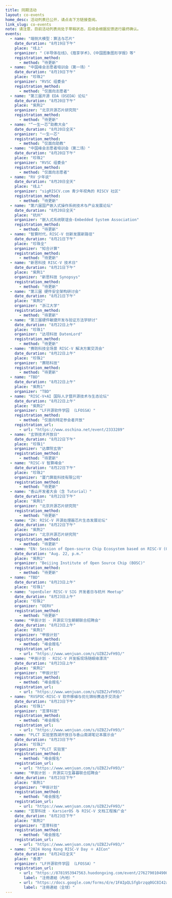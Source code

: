 ```yaml
---
title: 同期活动
layout: co-events
home_desc: 活动列表已公开，请点击下方链接查阅。
link_slug: co-events
note: 请注意，目前活动列表尚处于草稿状态，后续会根据反馈进行最终确认。
events:
  - name: "端侧大模型：算法与芯片"
    date_duration: "8月19日下午"
    place: "线上"
    organizer: "《半导体在线》、《蔻享学术》、《中国图象图形学报》等"
    registration_method:
      - method: "待更新"
  - name: "中国峰会志愿者培训会（第一场）"
    date_duration: "8月19日下午"
    place: "珍珠2"
    organizer: "RVSC 组委会"
    registration_method:
      - method: "仅面向志愿者"
  - name: "第三届开源 EDA（OSEDA）论坛"
    date_duration: "8月20日下午"
    place: "紫荆2"
    organizer: "北京开源芯片研究院"
    registration_method:
      - method: "待更新"
  - name: "“一生一芯”助教大会"
    date_duration: "8月20日全天"
    organizer: "一生一芯"
    registration_method:
      - method: "仅面向助教"
  - name: "中国峰会志愿者培训会（第二场）"
    date_duration: "8月20日下午"
    place: "珍珠2"
    organizer: "RVSC 组委会"
    registration_method:
      - method: "仅面向志愿者"
  - name: "RV 少年说"
    date_duration: "8月20日全天"
    place: "线上"
    organizer: "sigRISCV.com 青少年视角的 RISCV 社区"
    registration_method:
      - method: "待更新"
  - name: "第六届国产嵌入式操作系统技术与产业发展论坛"
    date_duration: "8月20日全天"
    place: "杭州"
    organizer: "嵌入式系统联谊会-Embedded System Association"
    registration_method:
      - method: "待更新"
  - name: "智算时代，RISC-V 创新发展新路径"
    date_duration: "8月21日下午"
    place: "珍珠全"
    organizer: "知合计算"
    registration_method:
      - method: "待更新"
  - name: "新思科技 RISC-V 技术日"
    date_duration: "8月21日下午"
    place: "紫荆1"
    organizer: "新思科技 Synopsys"
    registration_method:
      - method: "待更新"
  - name: "第三届 硬件安全架构研讨会"
    date_duration: "8月21日下午"
    place: "紫荆2"
    organizer: "浙江大学"
    registration_method:
      - method: "待更新"
  - name: "第三届硬件敏捷开发与验证方法学研讨"
    date_duration: "8月22日上午"
    place: "珍珠1"
    organizer: "达坦科技 DatenLord"
    registration_method:
      - method: "待更新"
  - name: "赛昉科技全场景 RISC-V 解决方案交流会"
    date_duration: "8月22日上午"
    place: "珍珠2"
    organizer: "赛昉科技"
    registration_method:
      - method: "待更新"
  - name: "TBD"
    date_duration: "8月22日上午"
    place: "紫荆1"
    organizer: "TBD"
  - name: "RISC-V+AI 国际人才暨开源技术与生态论坛"
    date_duration: "8月22日上午"
    place: "紫荆2"
    organizer: "LF开源软件学园 （LFOSSA）"
    registration_method:
      - method: "仅面向特定参会者开放"
    registration_url:
      - url: "https://www.oschina.net/event/2333289"
  - name: "玄铁技术开放日"
    date_duration: "8月22日下午"
    place: "珍珠1"
    organizer: "达摩院玄铁"
    registration_method:
      - method: "待更新"
  - name: "RISC-V 智算峰会"
    date_duration: "8月22日下午"
    place: "珍珠2"
    organizer: "厦门算能科技有限公司"
    registration_method:
      - method: "待更新"
  - name: "香山开发者大会（含 Tutorial）"
    date_duration: "8月22日下午"
    place: "紫荆1"
    organizer: "北京开源芯片研究院"
    registration_method:
      - method: "待更新"
  - name: "ZH: RISC-V 开源处理器芯片生态发展论坛"
    date_duration: "8月22日下午"
    place: "紫荆2"
    organizer: "北京开源芯片研究院"
    registration_method:
      - method: "待更新"
  - name: "EN: Session of Open-source Chip Ecosystem based on RISC-V (OCERV)"
    date_duration: "Aug. 22, p.m."
    place: "紫荆2"
    organizer: "Beijing Institute of Open Source Chip (BOSC)"
    registration_method:
      - method: "待更新"
  - name: "TBD"
    date_duration: "8月23日上午"
    place: "珍珠1"
  - name: "openEuler RISC-V SIG 开发者日与杭州 Meetup"
    date_duration: "8月23日上午"
    place: "珍珠2"
    organizer: "OERV"
    registration_method:
      - method: "待更新"
  - name: "甲辰计划 · 开源实习生朝朝联合招聘会"
    date_duration: "8月23日上午"
    place: "紫荆1"
    organizer: "甲辰计划"
    registration_method:
      - method: "峰会报名"
    registration_url:
      - url: "https://www.wenjuan.com/s/UZBZJvFH93/"
  - name: "甲辰计划 · RISC-V 开发板现场随眼缘漂流"
    date_duration: "8月23日上午"
    place: "紫荆2"
    organizer: "甲辰计划"
    registration_method:
      - method: "峰会报名"
    registration_url:
      - url: "https://www.wenjuan.com/s/UZBZJvFH93/"
  - name: "RVSPOC·RISC-V 软件移植与优化锦标赛选手交流会"
    date_duration: "8月23日下午"
    place: "珍珠1"
    organizer: "苦芽科技"
    registration_method:
      - method: "峰会报名"
    registration_url:
      - url: "https://www.wenjuan.com/s/UZBZJvFH93/"
  - name: "PLCT 实验室西湖开放日与香山南湖笔记本展示会"
    date_duration: "8月23日下午"
    place: "珍珠2"
    organizer: "PLCT 实验室"
    registration_method:
      - method: "峰会报名"
    registration_url:
      - url: "https://www.wenjuan.com/s/UZBZJvFH93/"
  - name: "甲辰计划 · 开源实习生暮暮联合招聘会"
    date_duration: "8月23日下午"
    place: "紫荆1"
    organizer: "甲辰计划"
    registration_method:
      - method: "峰会报名"
    registration_url:
      - url: "https://www.wenjuan.com/s/UZBZJvFH93/"
  - name: "苦芽科技 · KarsierOS 与 RISC-V 文档工程推广会"
    date_duration: "8月23日下午"
    place: "紫荆2"
    organizer: "苦芽科技"
    registration_method:
      - method: "峰会报名"
    registration_url:
      - url: "https://www.wenjuan.com/s/UZBZJvFH93/"
  - name: "2024 Hong Kong RISC-V Day ＋ AICon"
    date_duration: "8月24日全天"
    place: "香港"
    organizer: "LF开源软件学园 （LFOSSA）"
    registration_url:
      - url: "https://8781953947563.huodongxing.com/event/2762790104900"
        label: "注冊連結（內地）"
      - url: "https://docs.google.com/forms/d/e/1FAIpQLSfgbrzqq0GC8I42aW1igLKGoKkewL8r1S54WBhodIOoJTETvQ/viewform"
        label: "注冊連結（全球）"
---
```


